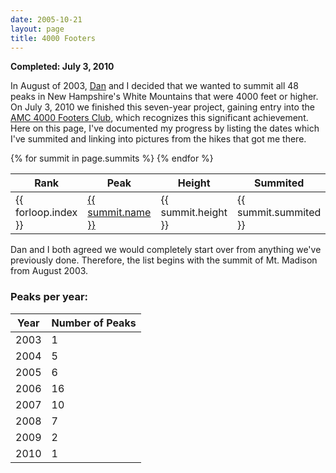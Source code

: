 ```yaml
---
date: 2005-10-21
layout: page
title: 4000 Footers
---
```


**Completed: July 3, 2010**

In August of 2003, [Dan](http://www.littlebigmind.com) and I decided that we wanted to summit all 48 peaks in New Hampshire's White Mountains that were 4000 feet or higher. On July 3, 2010 we finished this seven-year project, gaining entry into the [AMC 4000 Footers Club](http://www.amc4000footer.org/), which recognizes this significant achievement. Here on this page, I've documented my progress by listing the dates which I've summited and linking into pictures from the hikes that got me there.

<table class="table table-striped" id="summits">
	<thead>
		<tr>
			<th class="header">Rank</th>
  		<th class="header">Peak</th>
  		<th class="header">Height</th>
  		<th class="header">Summited</th>
  		<th class="header">Photos</th>
		</tr>
	</thead>
	<tbody>
		{% for summit in page.summits %}
			<tr>
				<td>{{ forloop.index }}</td>
				<td><a href="{{ summit.page }}">{{ summit.name }}</a></td>
				<td>{{ summit.height }}</td>
				<td>{{ summit.summited }}</td>
				<td><a href="{{ summit.gallery }}"><img src="{{ summit.thumbnail }} "/></a></td>
			</tr>
		{% endfor %}
	</tbody>
</table>

Dan and I both agreed we would completely start over from anything we've previously done. Therefore, the list begins with the summit of Mt. Madison from August 2003.

### Peaks per year:

<table class="table table-striped" id="summary">
	<thead>
		<th class="header">Year</th>
		<th class="header">Number of Peaks</th>
	</thead>
	<tbody>
		<tr><td>2003</td><td>1</td></tr>
		<tr><td>2004</td><td>5</td></tr>
		<tr><td>2005</td><td>6</td></tr>
		<tr><td>2006</td><td>16</td></tr>
		<tr><td>2007</td><td>10</td></tr>
		<tr><td>2008</td><td>7</td></tr>
		<tr><td>2009</td><td>2</td></tr>
		<tr><td>2010</td><td>1</td></tr>
	</tbody>
</table>

<script type="text/javascript">
	$(function() {
		$('table#summits').tablesorter();
		$('table#summary').tablesorter();
	});
</script>
